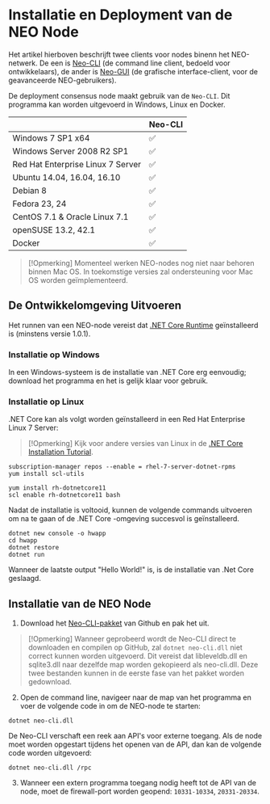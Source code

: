 # Installatie en Deployment van de NEO Node 

Het artikel hierboven beschrijft twee clients voor nodes binenn het NEO-netwerk. De een is [Neo-CLI](https://github.com/neo-project/neo-cli/releases) (de command line client, bedoeld voor ontwikkelaars), de ander is [Neo-GUI](https://github.com/neo-project/neo-gui/releases) (de grafische interface-client, voor de geavanceerde NEO-gebruikers).

De deployment consensus node maakt gebruik van de `Neo-CLI`. Dit programma kan worden uitgevoerd in Windows, Linux en Docker.

|                                   | Neo-CLI |
| --------------------------------- | ----------------- |
| Windows 7 SP1 x64                 | ✅                 |
| Windows Server 2008 R2 SP1        | ✅                 |
| Red Hat Enterprise Linux 7 Server | ✅                 |
| Ubuntu 14.04, 16.04, 16.10        | ✅                 |
| Debian 8                          | ✅                 |
| Fedora 23, 24                     | ✅                 |
| CentOS 7.1 & Oracle Linux 7.1     | ✅                 |
| openSUSE 13.2, 42.1               | ✅                 |
| Docker                            | ✅                 |

> [!Opmerking]
> Momenteel werken NEO-nodes nog niet naar behoren binnen Mac OS. In toekomstige versies zal ondersteuning voor Mac OS worden geïmplementeerd.

## De Ontwikkelomgeving Uitvoeren

Het runnen van een NEO-node vereist dat [.NET Core Runtime](https://www.microsoft.com/net/download/core#/runtime) geïnstalleerd is (minstens versie 1.0.1).

### Installatie op Windows

In een Windows-systeem is de installatie van .NET Core erg eenvoudig; download het programma en het is gelijk klaar voor gebruik.

### Installatie op Linux

.NET Core kan als volgt worden geïnstalleerd in een Red Hat Enterprise Linux 7 Server:

> [!Opmerking]
> Kijk voor andere versies van Linux in de [.NET Core Installation Tutorial](https://www.snetnet/core#linuxredhat).


```
subscription-manager repos --enable = rhel-7-server-dotnet-rpms
yum install scl-utils
```

```
yum install rh-dotnetcore11
scl enable rh-dotnetcore11 bash
```

Nadat de installatie is voltooid, kunnen de volgende commands uitvoeren om na te gaan of de .NET Core -omgeving succesvol is geïnstalleerd.

```
dotnet new console -o hwapp
cd hwapp
dotnet restore
dotnet run
```

Wanneer de laatste output "Hello World!" is, is de installatie van .Net Core geslaagd.

## Installatie van de NEO Node

1. Download het [Neo-CLI-pakket](https://github.com/neo-project/neo-cli/releases) van Github en pak het uit.

> [!Opmerking]
> Wanneer geprobeerd wordt de Neo-CLI direct te downloaden en compilen op GitHub, zal `dotnet neo-cli.dll` niet correct kunnen worden uitgevoerd. Dit vereist dat libleveldb.dll en sqlite3.dll naar dezelfde map worden gekopieerd als neo-cli.dll. Deze twee bestanden kunnen in de eerste fase van het pakket worden gedownload.

2. Open de command line, navigeer naar de map van het programma en voer de volgende code in om de NEO-node te starten:

```
dotnet neo-cli.dll
```

De Neo-CLI verschaft een reek aan API's voor externe toegang. Als de node moet worden opgestart tijdens het openen van de API, dan kan de volgende code worden uitgevoerd:

```
dotnet neo-cli.dll /rpc
```

3. Wanneer een extern programma toegang nodig heeft tot de API van de node, moet de firewall-port worden geopend: `10331-10334`, `20331-20334`.

